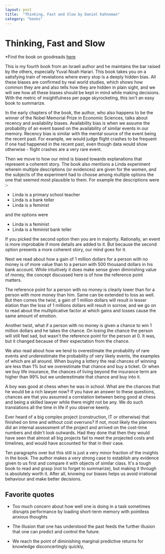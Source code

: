 ```yaml
---
layout: post
title:  "Thinking, Fast and Slow by Daniel Kahneman"
category: "books"
---
```


# Thinking, Fast and Slow

*Find the book on goodreads [here](https://www.goodreads.com/book/show/13062120-thinking-fast-and-slow)

This is my fourth book from an Israeli author and he maintains the bar raised by the others, especially Yuval Noah Harari. This book takes you on a satisfying train of revelations where every stop is a deeply hidden bias. All these biases are confirmed by real world studies, which shows how common they are and also tells how they are hidden in plain sight, and we will see how all these biases should be kept in mind while making decisions. With the metric of insightfulness per page skyrocketing, this isn't an easy book to summarize.
 
In the early chapters of the book, the author, who also happens to be the winner of the Nobel Memorial Prize in Economic Sciences, talks about recency and availability biases. Availability bias is when we assume the probability of an event based on the availability of similar events in our memory. Recency bias is similar with the mental source of the event being the recent past. For example, we would judge flight crashes to be frequent if one had happened in the recent past, even though data would show otherwise - flight crashes are a very rare event.
 
Then we move to how our mind is biased towards explanations that represent a coherent story. The book also mentions a Linda experiment wherein multiple descriptions (or evidences) are given for the women, and the subjects of the experiment had to choose among multiple options the one that seemed most plausible to them. For example the descriptions were :-
 
- Linda is a primary school teacher
- Linda is a bank teller
- Linda is a feminist
 
and the options were
 
- Linda is a feminist
- Linda is a feminist bank teller
 
If you picked the second option then you are in majority. Rationally, an event is more improbable if more details are added to it. But because the second option presents a more coherent story, our mind goes for it.
 
Next we read about how a gain of 1 million dollars for a person with no money is of more value than to a person with 500 thousand dollars in his bank account. While intuitively it does make sense given diminishing value of money, the concept discussed here is of how the reference point matters.
 
The reference point for a person with no money is clearly lower than for a person with more money than him. Same can be extended to loss as well. But then comes the twist, a gain of 1 million dollars will result in lesser elation than the loss of 1 millions dollars will result in sorrow, and we go on to read about the multiplicative factor at which gains and losses cause the same amount of emotion.
 
Another twist, what if a person with no money is given a chance to win 1 million dollars and he takes the chance. On losing the chance the person will still feel sad, but wasn't the reference point for the person at 0. It was, but it changed because of their expectation from the chance.
 
We also read about how we tend to overestimate the probability of rare events and underestimate the probability of very likely events, the examples of which are all around. When buying a lottery the real chances of winning are less than 1% but we overestimate that chance and buy a ticket. Or when we buy life insurance, the chances of living beyond the insurance term are higher than 99% but we underestimate that chance and buy into it.
 
A boy was good at chess when he was in school. What are the chances that he would be a rich lawyer now? If you have an answer to these questions, chances are that you assumed a correlation between being good at chess and being a skilled lawyer while there might not be any. We do such translations all the time in life if you observe keenly.
 
Ever heard of a big complex project (construction, IT or otherwise) that finished on time and without cost overruns? If not, most likely the planners did an internal assessment of the project and arrived on the cost-time numbers and didn't look outwards. Had they done that then they would have seen that almost all big projects fail to meet the projected costs and timelines, and would have accounted for that in their case.
 
Ten paragraphs over but this still is just a very minor fraction of the insights in the book. The author makes a very strong case to establish any evidence given to us first and compare it with objects of similar class. It's a tough book to read and grasp (not to forget to summarize), but making it through is absolutely worth it. After all, knowing our biases helps us avoid irrational behaviour and make better decisions.


## Favorite quotes

- Too much concern about how well one is doing in a task sometimes disrupts performance by loading short-term memory with pointless anxious thoughts

- The illusion that one has understood the past feeds the further illusion that one can predict and control the future.

- We reach the point of diminishing marginal predictive returns for knowledge disconcertingly quickly,